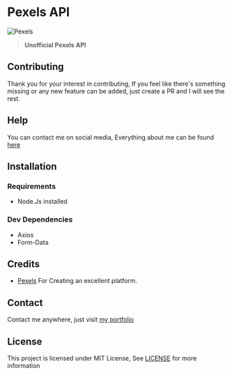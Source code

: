 # Pexels API

![Pexels](https://user-images.githubusercontent.com/17960677/100986645-7e375a00-3573-11eb-8c33-d5b6e0e1a03b.png) 

>**Unofficial Pexels API**

## Contributing

Thank you for your interest in contributing, If you feel like there's something missing or any new feature can be added, just create a PR and I will see the rest.

## Help

You can contact me on social media, Everything about me can be found [here](https://theabbie.github.io)

## Installation

### Requirements

* Node.Js installed

### Dev Dependencies

* Axios
* Form-Data

## Credits

* [Pexels](https://pexels.com) For Creating an excellent platform.

## Contact

Contact me anywhere, just visit [my portfolio](https://theabbie.github.io)

## License

This project is licensed under MIT License, See [LICENSE](/LICENSE) for more information
